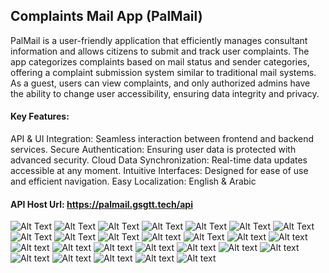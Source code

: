 ## Complaints Mail App (PalMail)
PalMail is a user-friendly application that efficiently manages consultant information and allows citizens to submit and track user complaints. The app categorizes complaints based on mail status and sender categories, offering a complaint submission system similar to traditional mail systems.
As a guest, users can view complaints, and only authorized admins have the ability to change user accessibility, ensuring data integrity and privacy.

#### Key Features:
API & UI Integration: Seamless interaction between frontend and backend services.
Secure Authentication: Ensuring user data is protected with advanced security.
Cloud Data Synchronization: Real-time data updates accessible at any moment.
Intuitive Interfaces: Designed for ease of use and efficient navigation.
Easy Localization: English & Arabic
#### API Host Url: https://palmail.gsgtt.tech/api

![Alt Text](https://github.com/ranakh2001/final-project/blob/d7e76537a6c7c226bd1f1b23a9b9ed96eda88bee/Screenshot%202024-12-08%20122233.png)
![Alt Text](https://github.com/ranakh2001/final-project/blob/d7e76537a6c7c226bd1f1b23a9b9ed96eda88bee/Screenshot%202024-12-08%20122248.png)
![Alt Text](https://github.com/ranakh2001/final-project/blob/d7e76537a6c7c226bd1f1b23a9b9ed96eda88bee/Screenshot%202024-12-08%20122255.png)
![Alt Text](https://github.com/ranakh2001/final-project/blob/d7e76537a6c7c226bd1f1b23a9b9ed96eda88bee/Screenshot%202024-12-08%20122310.png)
![Alt Text](https://github.com/ranakh2001/final-project/blob/d7e76537a6c7c226bd1f1b23a9b9ed96eda88bee/Screenshot%202024-12-08%20122342.png)
![Alt Text](https://github.com/ranakh2001/final-project/blob/d7e76537a6c7c226bd1f1b23a9b9ed96eda88bee/Screenshot%202024-12-08%20122402.png)
![Alt Text](https://github.com/ranakh2001/final-project/blob/d7e76537a6c7c226bd1f1b23a9b9ed96eda88bee/Screenshot%202024-12-08%20122413.png)
![Alt Text](https://github.com/ranakh2001/final-project/blob/d7e76537a6c7c226bd1f1b23a9b9ed96eda88bee/Screenshot%202024-12-08%20122455.png)
![Alt Text](https://github.com/ranakh2001/final-project/blob/d7e76537a6c7c226bd1f1b23a9b9ed96eda88bee/Screenshot%202024-12-08%20122503.png)
![Alt Text](https://github.com/ranakh2001/final-project/blob/d7e76537a6c7c226bd1f1b23a9b9ed96eda88bee/Screenshot%202024-12-08%20122513.png)
![Alt text](https://github.com/ranakh2001/Complaints-Mail-App-palmail-/blob/b33cd772570a398055976e16dcd5964bdbb9ea35/Screenshot_2025-01-12-22-33-26-304_com.miui.videoplayer.jpg)
![Alt Text](https://github.com/ranakh2001/Complaints-Mail-App-palmail-/blob/b33cd772570a398055976e16dcd5964bdbb9ea35/Screenshot%202024-12-08%20122513.png)
![Alt text](https://github.com/ranakh2001/Complaints-Mail-App-palmail-/blob/b33cd772570a398055976e16dcd5964bdbb9ea35/Screenshot_2025-01-12-22-34-39-037_com.miui.videoplayer.jpg)
![Alt text](https://github.com/ranakh2001/Complaints-Mail-App-palmail-/blob/b33cd772570a398055976e16dcd5964bdbb9ea35/Screenshot_2025-01-12-22-34-52-315_com.miui.videoplayer.jpg)
![Alt text](https://github.com/ranakh2001/Complaints-Mail-App-palmail-/blob/b33cd772570a398055976e16dcd5964bdbb9ea35/Screenshot_2025-01-12-22-34-05-833_com.miui.videoplayer.jpg)
![Alt text](https://github.com/ranakh2001/Complaints-Mail-App-palmail-/blob/b33cd772570a398055976e16dcd5964bdbb9ea35/Screenshot_2025-01-12-22-33-52-161_com.miui.videoplayer.jpg)
![Alt text](https://github.com/ranakh2001/Complaints-Mail-App-palmail-/blob/b33cd772570a398055976e16dcd5964bdbb9ea35/Screenshot_2025-01-12-22-33-44-528_com.miui.videoplayer.jpg)
![Alt text](https://github.com/ranakh2001/Complaints-Mail-App-palmail-/blob/b33cd772570a398055976e16dcd5964bdbb9ea35/Screenshot_2025-01-12-22-33-09-356_com.miui.videoplayer.jpg)
![Alt text](https://github.com/ranakh2001/Complaints-Mail-App-palmail-/blob/b33cd772570a398055976e16dcd5964bdbb9ea35/Screenshot_2025-01-12-22-32-41-270_com.miui.videoplayer.jpg)
![Alt text](https://github.com/ranakh2001/Complaints-Mail-App-palmail-/blob/b33cd772570a398055976e16dcd5964bdbb9ea35/Screenshot_2025-01-12-22-32-26-679_com.miui.videoplayer.jpg)
![Alt text](https://github.com/ranakh2001/Complaints-Mail-App-palmail-/blob/b33cd772570a398055976e16dcd5964bdbb9ea35/Screenshot_2025-01-12-22-31-25-407_com.miui.videoplayer.jpg)
![Alt text](https://github.com/ranakh2001/Complaints-Mail-App-palmail-/blob/b33cd772570a398055976e16dcd5964bdbb9ea35/Screenshot_2025-01-12-22-30-55-426_com.miui.videoplayer.jpg)
![Alt text](https://github.com/ranakh2001/Complaints-Mail-App-palmail-/blob/b33cd772570a398055976e16dcd5964bdbb9ea35/Screenshot_2025-01-12-22-30-47-338_com.miui.videoplayer.jpg)
![Alt text](https://github.com/ranakh2001/Complaints-Mail-App-palmail-/blob/b33cd772570a398055976e16dcd5964bdbb9ea35/Screenshot_2025-01-12-22-30-23-817_com.miui.videoplayer.jpg)
![Alt text](https://github.com/ranakh2001/Complaints-Mail-App-palmail-/blob/b33cd772570a398055976e16dcd5964bdbb9ea35/Screenshot_2025-01-12-22-30-19-748_com.miui.videoplayer.jpg)
![Alt text](https://github.com/ranakh2001/Complaints-Mail-App-palmail-/blob/b33cd772570a398055976e16dcd5964bdbb9ea35/Screenshot_2025-01-12-22-29-23-368_com.miui.videoplayer.jpg)
